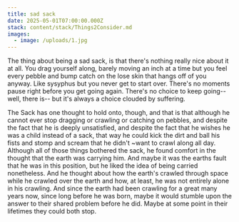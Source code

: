 ```yaml
---
title: sad sack
date: 2025-05-01T07:00:00.000Z
stack: content/stack/Things2Consider.md
images:
  - image: /uploads/1.jpg
---
```


The thing about being a sad sack, is that there's nothing really nice about it at all. You drag yourself along, barely moving an inch at a time but you feel every pebble and bump catch on the lose skin that hangs off of you anyway. Like sysyphus but you never get to start over. There's no moments pause right before you get going again. There's no choice to keep going-- well, there is-- but it's always a choice clouded by suffering. 

The Sack has one thought to hold onto, though, and that is that although he cannot ever stop dragging or crawling or catching on pebbles, and despite the fact that he is deeply unsatisfied, and despite the fact that he wishes he was a child instead of a sack, that way he could kick the dirt and ball his fists and stomp and scream that he didn't \~want to crawl along all day. Although all of those things bothered the sack, he found comfort in the thought that the earth was carrying him. And maybe it was the earths fault that he was in this position, but he liked the idea of being carried nonetheless. And he thought about how the earth's crawled through space while he crawled over the earth and how, at least, he was not entirely alone in his crawling. And since the earth had been crawling for a great many years now, since long before he was born, maybe it would stumble upon the answer to their shared problem before he did. Maybe at some point in their lifetimes they could both stop.
